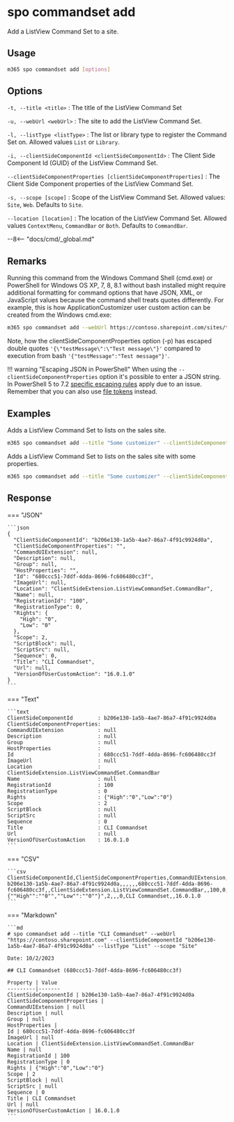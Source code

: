 # spo commandset add

Add a ListView Command Set to a site.

## Usage

```sh
m365 spo commandset add [options]
```

## Options

`-t, --title <title>`
: The title of the ListView Command Set

`-u, --webUrl <webUrl>`
: The site to add the ListView Command Set.

`-l, --listType <listType>`
: The list or library type to register the Command Set on. Allowed values `List` or `Library`.

`-i, --clientSideComponentId <clientSideComponentId>`
: The Client Side Component Id (GUID) of the ListView Command Set.

`--clientSideComponentProperties [clientSideComponentProperties]`
: The Client Side Component properties of the ListView Command Set.

`-s, --scope [scope]`
: Scope of the ListView Command Set. Allowed values: `Site`, `Web`. Defaults to `Site`.

`--location [location]`
: The location of the ListView Command Set. Allowed values `ContextMenu`, `CommandBar` or `Both`. Defaults to `CommandBar`.

--8<-- "docs/cmd/_global.md"

## Remarks

Running this command from the Windows Command Shell (cmd.exe) or PowerShell for Windows OS XP, 7, 8, 8.1 without bash installed might require additional formatting for command options that have JSON, XML, or JavaScript values because the command shell treats quotes differently. For example, this is how ApplicationCustomizer user custom action can be created from the Windows cmd.exe:

```sh
m365 spo commandset add --webUrl https://contoso.sharepoint.com/sites/test --title "CLI Commandset" --location "ClientSideExtension.ApplicationCustomizer" --listType "List" --clientSideComponentId b41916e7-e69d-467f-b37f-ff8ecf8f99f2 --clientSideComponentProperties '{\"testMessage\":\"Test message\"}'
```

Note, how the clientSideComponentProperties option (-p) has escaped double quotes `'{\"testMessage\":\"Test message\"}'` compared to execution from bash `'{"testMessage":"Test message"}'`.

!!! warning "Escaping JSON in PowerShell"
    When using the `--clientSideComponentProperties` option it's possible to enter a JSON string. In PowerShell 5 to 7.2 [specific escaping rules](./../../../user-guide/using-cli.md#escaping-double-quotes-in-powershell) apply due to an issue. Remember that you can also use [file tokens](./../../../user-guide/using-cli.md#passing-complex-content-into-cli-options) instead.

## Examples

Adds a ListView Command Set to lists on the sales site.

```sh
m365 spo commandset add --title "Some customizer" --clientSideComponentId 799883f5-7962-4384-a10a-105adaec6ffc --listType List --webUrl https://contoso.sharepoint.com/sites/sales
```

Adds a ListView Command Set to lists on the sales site with some properties.

```sh
m365 spo commandset add --title "Some customizer" --clientSideComponentId 799883f5-7962-4384-a10a-105adaec6ffc --clientSideComponentProperties '{ "someProperty": "Some value" }' --listType List --webUrl https://contoso.sharepoint.com/sites/sales
```

## Response

=== "JSON"

    ```json
    {
      "ClientSideComponentId": "b206e130-1a5b-4ae7-86a7-4f91c9924d0a",
      "ClientSideComponentProperties": "",
      "CommandUIExtension": null,
      "Description": null,
      "Group": null,
      "HostProperties": "",
      "Id": "680ccc51-7ddf-4dda-8696-fc606480cc3f",
      "ImageUrl": null,
      "Location": "ClientSideExtension.ListViewCommandSet.CommandBar",
      "Name": null,
      "RegistrationId": "100",
      "RegistrationType": 0,
      "Rights": {
        "High": "0",
        "Low": "0"
      },
      "Scope": 2,
      "ScriptBlock": null,
      "ScriptSrc": null,
      "Sequence": 0,
      "Title": "CLI Commandset",
      "Url": null,
      "VersionOfUserCustomAction": "16.0.1.0"
    }
    ```

=== "Text"

    ```text
    ClientSideComponentId        : b206e130-1a5b-4ae7-86a7-4f91c9924d0a
    ClientSideComponentProperties:
    CommandUIExtension           : null
    Description                  : null
    Group                        : null
    HostProperties               :
    Id                           : 680ccc51-7ddf-4dda-8696-fc606480cc3f
    ImageUrl                     : null
    Location                     : ClientSideExtension.ListViewCommandSet.CommandBar
    Name                         : null
    RegistrationId               : 100
    RegistrationType             : 0
    Rights                       : {"High":"0","Low":"0"}
    Scope                        : 2
    ScriptBlock                  : null
    ScriptSrc                    : null
    Sequence                     : 0
    Title                        : CLI Commandset
    Url                          : null
    VersionOfUserCustomAction    : 16.0.1.0
    ```

=== "CSV"

    ```csv
    ClientSideComponentId,ClientSideComponentProperties,CommandUIExtension,Description,Group,HostProperties,Id,ImageUrl,Location,Name,RegistrationId,RegistrationType,Rights,Scope,ScriptBlock,ScriptSrc,Sequence,Title,Url,VersionOfUserCustomAction
    b206e130-1a5b-4ae7-86a7-4f91c9924d0a,,,,,,680ccc51-7ddf-4dda-8696-fc606480cc3f,,ClientSideExtension.ListViewCommandSet.CommandBar,,100,0,"{""High"":""0"",""Low"":""0""}",2,,,0,CLI Commandset,,16.0.1.0
    ```

=== "Markdown"

    ```md
    # spo commandset add --title "CLI Commandset" --webUrl "https://contoso.sharepoint.com" --clientSideComponentId "b206e130-1a5b-4ae7-86a7-4f91c9924d0a" --listType "List" --scope "Site"

    Date: 10/2/2023

    ## CLI Commandset (680ccc51-7ddf-4dda-8696-fc606480cc3f)

    Property | Value
    ---------|-------
    ClientSideComponentId | b206e130-1a5b-4ae7-86a7-4f91c9924d0a
    ClientSideComponentProperties |
    CommandUIExtension | null
    Description | null
    Group | null
    HostProperties |
    Id | 680ccc51-7ddf-4dda-8696-fc606480cc3f
    ImageUrl | null
    Location | ClientSideExtension.ListViewCommandSet.CommandBar
    Name | null
    RegistrationId | 100
    RegistrationType | 0
    Rights | {"High":"0","Low":"0"}
    Scope | 2
    ScriptBlock | null
    ScriptSrc | null
    Sequence | 0
    Title | CLI Commandset
    Url | null
    VersionOfUserCustomAction | 16.0.1.0
    ```

